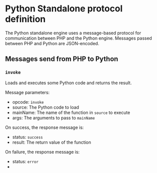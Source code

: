 # Python Standalone protocol definition

The Python standalone engine uses a message-based protocol for communication between PHP and the Python engine. Messages passed between PHP and Python are JSON-encoded.

## Messages send from PHP to Python

### `invoke`

Loads and executes some Python code and returns the result.

Message parameters:
* opcode: `invoke`
* source: The Python code to load
* mainName: The name of the function in `source` to execute
* args: The arguments to pass to `mainName`

On success, the response message is:

* status: `success`
* result: The return value of the function

On failure, the response message is:

* status: `error`
* 